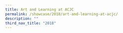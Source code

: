 ```yaml
---
title: Art and Learning at ACJC
permalink: /showcase/2018/art-and-learning-at-acjc/
description: ""
third_nav_title: "2018"
---
```

